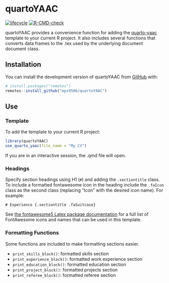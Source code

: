 
<!-- README.md is generated from README.Rmd. Please edit that file -->

# quartoYAAC

<!-- badges: start -->

[![lifecycle](https://img.shields.io/badge/lifecycle-experimental-orange.svg)](https://www.tidyverse.org/lifecycle/#experimental)
[![R-CMD-check](https://github.com/mps9506/quartoYAAC/actions/workflows/R-CMD-check.yaml/badge.svg)](https://github.com/mps9506/quartoYAAC/actions/workflows/R-CMD-check.yaml)
<!-- badges: end -->

quartoYAAC provides a convenience function for adding the
[quarto-yaac](https://github.com/mps9506/quarto-yaac) template to your
current R project. It also includes several functions that converts data
frames to the .tex used by the underlying document document class.

## Installation

You can install the development version of quartoYAAC from
[GitHub](https://github.com/) with:

``` r
# install.packages("remotes")
remotes::install_github("mps9506/quartoYAAC")
```

## Use

### Template

To add the template to your current R project:

``` r
library(quartoYAAC)
use_quarto_yaac(file_name = "My_CV")
```

If you are in an interactive session, the .qmd file will open.

### Headings

Specify section headings using H1 (`#`) and adding the `.sectiontitle`
class. To include a formatted fontawesome icon in the heading include
the `.faIcon` class as the second class (replacing “Icon” with the
desired icon name). For example:

    # Experience {.sectiontitle .faSuitcase}

See [the fontawesome5 Latex package
documentation](https://mirrors.mit.edu/CTAN/fonts/fontawesome5/doc/fontawesome5.pdf)
for a full list of FontAwesome icons and names that can be used in this
template.

### Formatting Functions

Some functions are included to make formatting sections easier.

-   `print_skills_block()`: formatted skills section
-   `print_experience_block()`: formatted work experience section
-   `print_education_block()`: formatted education section
-   `print_project_block()`: formatted projects section
-   `print_referee_block()`: formatted referee section
